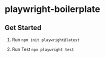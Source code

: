 # playwright-boilerplate

## Get Started

1. Run `npm init playwright@latest`

2. Run Test `npx playwright test`